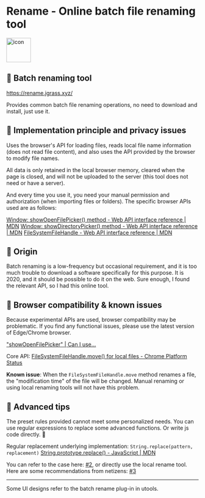 # Rename - Online batch file renaming tool

<img src="./src/assets/icon256.ico" width="64" alt="icon"/>

## 🍉 Batch renaming tool

<https://rename.jgrass.xyz/>

Provides common batch file renaming operations, no need to download and install, just use it.

## 🍉 Implementation principle and privacy issues

Uses the browser's API for loading files, reads local file name information (does not read file content), and also uses the API provided by the browser to modify file names.

All data is only retained in the local browser memory, cleared when the page is closed, and will not be uploaded to the server (this tool does not need or have a server).

And every time you use it, you need your manual permission and authorization (when importing files or folders). The specific browser APIs used are as follows:

[Window: showOpenFilePicker() method - Web API interface reference | MDN](https://developer.mozilla.org/zh-CN/docs/Web/API/Window/showOpenFilePicker )
[Window: showDirectoryPicker() method - Web API interface reference | MDN](https://developer.mozilla.org/zh-CN/docs/Web/API/Window/showDirectoryPicker )
[FileSystemFileHandle - Web API interface reference | MDN](https://developer.mozilla.org/zh-CN/docs/Web/API/Window/showDirectoryPicker )

## 🍉 Origin

Batch renaming is a low-frequency but occasional requirement, and it is too much trouble to download a software specifically for this purpose. It is 2020, and it should be possible to do it on the web. Sure enough, I found the relevant API, so I had this online tool.

## 🍉 Browser compatibility & known issues

Because experimental APIs are used, browser compatibility may be problematic. If you find any functional issues, please use the latest version of Edge/Chrome browser.

["showOpenFilePicker" | Can I use...](https://caniuse.com/?search=showOpenFilePicker )

Core API: [FileSystemFileHandle.move() for local files - Chrome Platform Status](https://chromestatus.com/feature/6271579653144576 )

**Known issue**: When the `FileSystemFileHandle.move` method renames a file, the "modification time" of the file will be changed. Manual renaming or using local renaming tools will not have this problem.

## 🍉 Advanced tips

The preset rules provided cannot meet some personalized needs. You can use regular expressions to replace some advanced functions.
Or write js code directly. 🤣

Regular replacement underlying implementation: `String.replace(pattern, replacement)` [String.prototype.replace() - JavaScript | MDN](https://developer.mozilla.org/zh-CN/docs/Web/JavaScript/Reference/Global_Objects/String/replace )

You can refer to the case here: [#2](https://github.com/JasonGrass/rename/discussions/2), or directly use the local rename tool. Here are some recommendations from netizens: [#3](https://github.com/JasonGrass/rename/discussions/3)

---

Some UI designs refer to the batch rename plug-in in utools.
